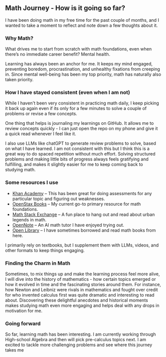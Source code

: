 ## Math Journey - How is it going so far?

I have been doing math in my free time for the past couple of months, and I wanted to take a moment to reflect and note down a few thoughts about it.



### Why Math?

What drives me to start from scratch with math foundations, even when there’s no immediate career benefit? Mental health.

Learning has always been an anchor for me. It keeps my mind engaged, preventing boredom, procrastination, and unhealthy fixations from creeping in. Since mental well-being has been my top priority, math has naturally also taken priority.


### How I have stayed consistent (even when I am not)

While I haven't been very consistent in practicing math daily, I keep picking it back up again even if its only for a few minutes to solve a couple of problems or revise a few concepts. 

One thing that helps is journaling my learnings on GitHub. It allows me to review concepts quickly - I can just open the repo on my phone and give it a quick read whenever I feel like it. 

I also use LLMs like chatGPT to generate review problems to solve, based on what I have learned. I am not consistent with this but I think this is a great way to do spaced repetition without much effort. Solving structured problems and making little bits of progress always feels gratifying and fulfilling, and makes it slightly easier for me to keep coming back to studying math.



### Some resources I use

- [Khan Academy](https://khanacademy.com) – This has been great for doing assessments for any particular topic and figuring out weaknesses.
- [OpenStax Books](https://openstax.org/subjects/math) – My current go-to primary resource for math foundations.
- [Math Stack Exchange](https://math.stackexchange.com/) – A fun place to hang out and read about urban legends in math.
- [OpenNote](https://opennote.me/) – An AI math tutor I have enjoyed trying out.
- [Open Library](https://openlibrary.org) – I have sometimes borrowed and read math books from here.

I primarily rely on textbooks, but I supplement them with LLMs, videos, and other formats to keep things engaging.


### Finding the Charm in Math

Sometimes, to mix things up and make the learning process feel more alive, I will dive into the history of mathematics - how certain topics emerged or how it evolved in time and the fascinating stories around them. For instance, how Newton and Leibniz were rivals in mathematics and fought over credit for who invented calculus first was quite dramatic and interesting to read about. Discovering these delightful anecdotes and historical moments makes studying math even more engaging and helps deal with any drops in motivation for me.



### Going forward

So far, learning math has been interesting. I am currently working through High-school Algebra and then will pick pre-calculus topics next. I am excited to tackle more challenging problems and see where this journey takes me
